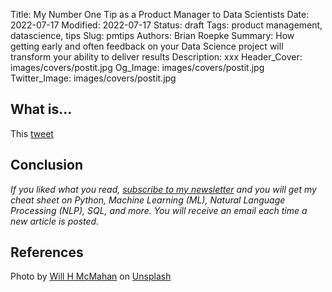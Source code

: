 Title: My Number One Tip as a Product Manager to Data Scientists
Date: 2022-07-17
Modified: 2022-07-17
Status: draft
Tags: product management, datascience, tips
Slug: pmtips
Authors: Brian Roepke
Summary: How getting early and often feedback on your Data Science project will transform your ability to deliver results
Description: xxx
Header_Cover: images/covers/postit.jpg
Og_Image: images/covers/postit.jpg
Twitter_Image: images/covers/postit.jpg

## What is...

This [tweet](https://twitter.com/heykahn/status/1551556521628094465?s=20)



## Conclusion



*If you liked what you read, [subscribe to my newsletter](https://campaign.dataknowsall.com/subscribe) and you will get my cheat sheet on Python, Machine Learning (ML), Natural Language Processing (NLP), SQL, and more. You will receive an email each time a new article is posted.*

## References

Photo by <a href="https://unsplash.com/@whmii?utm_source=unsplash&utm_medium=referral&utm_content=creditCopyText">Will H McMahan</a> on <a href="https://unsplash.com/s/photos/postit?utm_source=unsplash&utm_medium=referral&utm_content=creditCopyText">Unsplash</a>
  